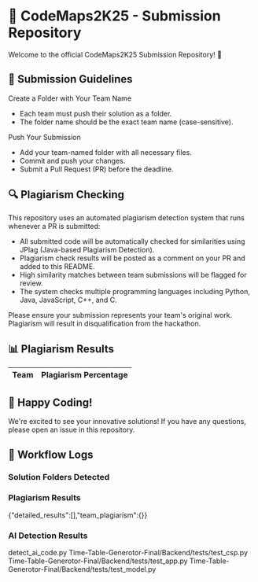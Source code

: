 # 🚀 CodeMaps2K25 - Submission Repository
Welcome to the official CodeMaps2K25 Submission Repository! 🎉

## 📌 Submission Guidelines
Create a Folder with Your Team Name
- Each team must push their solution as a folder.
- The folder name should be the exact team name (case-sensitive).

Push Your Submission
- Add your team-named folder with all necessary files.
- Commit and push your changes.
- Submit a Pull Request (PR) before the deadline.

## 🔍 Plagiarism Checking
This repository uses an automated plagiarism detection system that runs whenever a PR is submitted:

- All submitted code will be automatically checked for similarities using JPlag (Java-based Plagiarism Detection).
- Plagiarism check results will be posted as a comment on your PR and added to this README.
- High similarity matches between team submissions will be flagged for review.
- The system checks multiple programming languages including Python, Java, JavaScript, C++, and C.

Please ensure your submission represents your team's original work. Plagiarism will result in disqualification from the hackathon.

## 📊 Plagiarism Results
| Team | Plagiarism Percentage |
|------|----------------------|





## 🚀 Happy Coding!
We're excited to see your innovative solutions! If you have any questions, please open an issue in this repository.











## 📝 Workflow Logs
### Solution Folders Detected

### Plagiarism Results
{"detailed_results":[],"team_plagiarism":{}}
### AI Detection Results
detect_ai_code.py
Time-Table-Generotor-Final/Backend/tests/test_csp.py
Time-Table-Generotor-Final/Backend/tests/test_app.py
Time-Table-Generotor-Final/Backend/tests/test_model.py